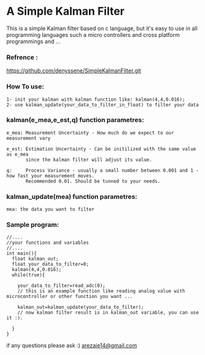 # A Simple Kalman Filter

This is a simple Kalman filter based on c language, but it's easy to use in all programming languages such a micro controllers and cross platform programmings and ...

### Refrence :
https://github.com/denyssene/SimpleKalmanFilter.git


### How To use:

```
1- init your kalman with kalman function like: kalman(4,4,0.016);
2- use kalman_update(your_data_to_filter_in_float) to filter your data
```

### kalman(e_mea,e_est,q) function parametres:

```
e_mea: Measurement Uncertainty - How much do we expect to our measurement vary

e_est: Estimation Uncertainty - Can be initilized with the same value as e_mea
       since the kalman filter will adjust its value.
       
q:     Process Variance - usually a small number between 0.001 and 1 - how fast your measurement moves. 
       Recommended 0.01. Should be tunned to your needs.
```

### kalman_update(mea) function parametres:

```
mea: the data you want to filter
```

### Sample program:
```
//....
//your functions and variables
//....
int main(){
  float kalman_out;
  float your_data_to_filter=0;
  kalman(4,4,0.016);
  while(true){
    
    your_data_to_filter=read_adc(0);  
    // this is an example function like reading analog value with microcontroller or other function you want ...
    
    kalman_out=kalman_update(your_data_to_filter);
    // now kalman filter result is in kalman_out variable, you can use it :).
  
  }
}
```

if any questions please ask :)
arezaie14@gmail.com
